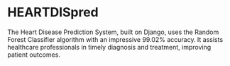 # HEARTDISpred
The Heart Disease Prediction System, built on Django, uses the Random Forest Classifier algorithm with an impressive 99.02% accuracy. It assists healthcare professionals in timely diagnosis and treatment, improving patient outcomes.
